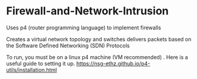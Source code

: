 # Firewall-and-Network-Intrusion
Uses p4 (router programming language) to implement firewalls

Creates a virtual network topology and switches delivers packets based on the Software Defined Networking (SDN) Protocols

To run, you must be on a linux p4 machine (VM recommended) . Here is a useful guide to setting it up. https://nsg-ethz.github.io/p4-utils/installation.html
